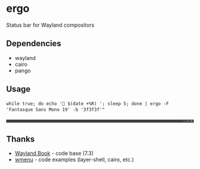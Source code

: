 # ergo

Status bar for Wayland compositors

## Dependencies

- wayland
- cairo
- pango

## Usage

```
while true; do echo ' $(date +%R) '; sleep 5; done | ergo -F 'Fantasque Sans Mono 19' -b '3f3f3f'"
```

![example](example.png)

## Thanks

- [Wayland Book](https://wayland-book.com) - code base (7.3)
- [wmenu](https://sr.ht/~adnano/wmenu) - code examples (layer-shell, cairo, etc.)

